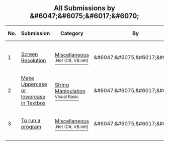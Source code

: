 ﻿<div align="center">

## All Submissions by &amp;\#6047;&amp;\#6075;&amp;\#6017;&amp;\#6070;

</div>

No.  | Submission | Category | By   | User Rating
---- | ---------- | -------- | ---- | -----------
1 | [Screen Resolution<br />](https://github.com/Planet-Source-Code/amp-6047-amp-6075-amp-6017-amp-6070-screen-resolution__10-1766) | [Miscellaneous<br /><sup>.Net (C#, VB.net)</sup>](../ByCategory/miscellaneous__10-1.md) | &amp;\#6047;&amp;\#6075;&amp;\#6017;&amp;\#6070; | 4.3 (17 globes from 4 users)
2 | [Make Uppercase or lowercase in Textbox<br />](https://github.com/Planet-Source-Code/amp-6047-amp-6075-amp-6017-amp-6070-make-uppercase-or-lowercase-in-textbox__1-48480) | [String Manipulation<br /><sup>Visual Basic</sup>](../ByCategory/string-manipulation__1-5.md) | &amp;\#6047;&amp;\#6075;&amp;\#6017;&amp;\#6070; | 5.0 (15 globes from 3 users)
3 | [To run a program<br />](https://github.com/Planet-Source-Code/amp-6047-amp-6075-amp-6017-amp-6070-to-run-a-program__10-1561) | [Miscellaneous<br /><sup>.Net (C#, VB.net)</sup>](../ByCategory/miscellaneous__10-1.md) | &amp;\#6047;&amp;\#6075;&amp;\#6017;&amp;\#6070; | 5.0 (10 globes from 2 users)
